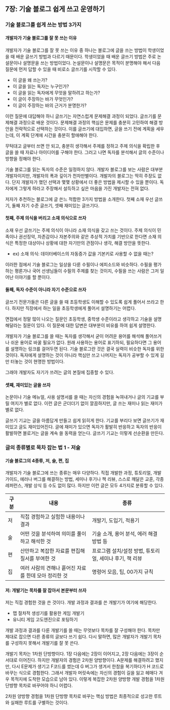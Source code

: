 ## 7장: 기술 블로그 쉽게 쓰고 운영하기

### 기술 블로그를 쉽게 쓰는 방법 3가지

#### 개발자가 기술 블로그를 잘 못 쓰는 이유

개발자가 기술 블로그를 잘 못 쓰는 이유 중 하나는 블로그에 글을 쓰는 방법이 학생이었을 때 배운 글쓰기 방법과 다르기 때문이다. 학생이었을 때 배운 글쓰기 방법은 주로 논설문이나 설명문을 쓰는 방법이었다. 논설문이나 설명문은 목적이 분명해야 해서 다음 질문에 먼저 답할 수 있을 때 비로소 글쓰기를 시작할 수 있다.

- 이 글을 왜 쓰는가?
- 이 글을 읽는 독자는 누구인가?
- 이 글을 읽는 독자에게 무엇을 말하려고 하는가?
- 이 글이 주장하는 바가 무엇인가?
- 이 글이 주장하는 바의 근거가 분명한가?

이런 질문에 대답해야 하니 글쓰기는 자연스럽게 문제해결 과정이 되었다. 글쓰기를 문제해결 과정으로 배운 것이다. 문제해결 과정의 핵심은 문제를 충분히 고민하여 해결 방안을 전략적으로 선택하는 것이다. 이를 글쓰기에 대입하면, 글을 쓰기 전에 계획을 세우는데, 이 계획 단계에 시간을 충분히 할애해야 한다.

무턱대고 글부터 쓰면 안 되고, 충분히 생각해서 주제를 정하고 주제 의식을 확립한 후 글을 쓸 때 자료나 아이디어를 구해야 한다. 그러고 나면 독자를 분석해서 글의 수준이나 방향을 정해야 한다.

기술 블로그를 읽는 독자의 수준은 일정하지 않다. 개발자 블로그를 보는 사람은 대부분 개발자이지만, 개발자의 폭과 깊이가 천차만별이다. 개발자의 블로그는 딱히 주장도 없다. 단지 개발자가 했던 선택과 몇몇 상황에서 더 좋은 방법을 제시할 수 있을 뿐이다. 독자에게 그렇게 하라고 주장해서 설득하고 싶은 마음을 가진 개발자는 전혀 없다.

저자가 추천하는 블로그에 글 쓴느 적합한 3가지 방법을 소개한다. 첫째 소재 우선 글쓰기, 둘째 자기 수준 글쓰기, 셋째 재미있는 글쓰기다.

#### 첫째, 주제 의식을 버리고 소재 의식으로 쓰자

소재 우선 글쓰기는 주제 의식이 아니라 소재 의식을 갖고 쓰는 것이다. 주제 의식이 민족이나 권선징악, 자존감이나 자본주의와 같은 추상적 가치를 기반으로 한다면 소재 의식은 특정한 대상이나 상황에 대한 자기만의 관점이나 생각, 해결 방안을 뜻한다.

- ex) 소재 의식: 데이터베이스의 자동증가 값을 기본키로 사용할 수 없을 때는?

이러한 점에서 기술 블로그는 일상을 다룬 수필이나 에피소드와 비슷하다. 수필을 평가하는 평론가나 국어 선생님들이 수필의 주제를 찾는 것이지, 수필을 쓰는 사람은 그저 일어난 이야기를 할 뿐이다.

#### 둘째, 독자 수준이 아니라 자기 수준으로 쓰자

글쓰기 전문가들은 다른 글을 쓸 때 초등학생도 이해할 수 있도록 쉽게 풀어서 쓰라고 한다. 하지만 직장에서 하는 일을 초등학생에게 풀어서 설명하기는 어렵다.

면접에서 정말 많이 나오는 질문인 초등학생, 중학생 수준이라고 생각하고 기술을 설명해달라는 질문이 있다. 이 질문에 대한 답변은 대부분이 비유를 하여 쉽게 설명한다.

개발자가 기술 블로그를 쓸 때는 독자를 생각해서 굳이 어려운 용어를 해석해 풀어쓰거나 쉬운 용어로 바꿀 필요가 없다. 원래 사용하는 용어로 표기하되, 필요하다면 그 용어를 설명하는 링크를 걸어두면 된다. 기술 블로그란 것은 결국 실력이 비슷한 독자를 위한 것이다. 독자에게 설명하는 것이 아니라 핵심만 쓰고 나머지는 독자가 공부할 수 있게 길만 터놓는 것이 현명한 방법이다.

그래야 개발자도 자기가 쓰려는 글의 본질에 집중할 수 있다.

#### 셋째, 재미있는 글을 쓰자

논문이나 기술 메뉴얼, 사용 설명서를 쓸 때는 자신의 경험을 녹여내거나 글의 기교를 부릴 여지가 별로 없다. 이런 글은 군더더기 없이 깔끔하지만, 글 쓰는 재미나 읽는 재미가 별로 없다.

글쓰기 기교는 글을 아름답게 만들고 쉽게 읽히게 한다. 기교를 부리다 보면 글쓰기가 재미있고 글도 재미있어진다. 글에 재미가 있으면 독자가 활발히 반응하고 독자의 반응이 활발하면 블로거는 글을 계속 쓸 동력을 얻는다. 글쓰기 기교는 이렇게 선순환을 만든다.

### 글의 종류별로 목차 잡는 법 1 - 저술

#### 기술 블로그의 4종류, 저, 술, 편, 집

개발자가 기술 블로그에 쓰는 종류는 매우 다양하다. 직접 개발한 과정, 튜토리얼, 개발 가이드, 에러나 버그를 해결하는 방법, 세미나 후기나 책 리뷰, 스스로 깨달은 교훈, 각종 레퍼런스, 개발 상식 등 수도 없이 많다. 하지만 이런 글은 모두 4가지로 분류할 수 있다.

|구분|내용|종류|
|---|---|---|
|저|직접 경험하고 실험한 내용이나 결과|개발기, 도입기, 적용기|
|술|어떤 것을 분석하여 의미를 풀이하고 해석한 것| 기술 소개, 용어 분석, 에러 해결 방법 등|
|편|산만하고 복잡한 자료를 편집해 질서를 부여한 것|프로그램 설치/설정 방법, 튜토리얼, 세미나 후기, 책 리뷰|
|집|여러 사람의 견해나 흩어진 자료를 한데 모아 정리한 것|명령어 모음, 팁, 00가지 규칙|

#### 저: 개발기는 목차를 잘 잡아서 본문부터 쓰자

저는 직접 경험한 것을 쓴 것이다. 개발 과정과 결과를 쓴 개발기가 여기에 해당한다.

- 맵 절차적 생성기를 활용한 게임 개발기
- 유니티 게임 고도엔진으로 포팅하기

개발 과정과 결과를 다룬 개발기를 쓸 때는 무엇보다 목차를 잘 구성해야 한다. 목차만 제대로 잡으면 다른 종류의 글보다 쓰기 쉽다. 다시 말하면, 많은 개발자가 개발기 목차를 구성하지 못해서 개발기를 잘 못 쓴다.

개발기 목차는 1차원 단방향이다. 1장 다음에는 2장이 이어지고, 2장 다음에는 3장이 순서대로 이어진다. 하지만 개발자의 경험은 2차원 양방향이다. A문제를 해결하려고 했지만, 다시 E문제가 생기고 F코드를 썼는데 G 버그가 생겨서 한참을 복기하다가 H 코드로 바꾸는 식으로 경험한다. 그래서 개발자 머릿속에는 자신의 경험이 길을 잃고 헤매다 겨우 목적지에 도착한 모습으로 남아 있다. 이렇게 복잡한 2차원 양방향 개발 경험을 1차원 단뱡향 목차로 바꾸어야 하니 어렵다.

2차원 양방향 경험을 1차원 단방향 목차로 바꾸는 핵심 방법은 최종적으로 성고한 루트와 실패한 루트를 구별하는 것이다.